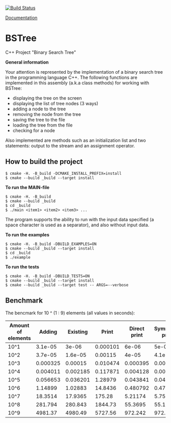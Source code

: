 [![Build Status](https://travis-ci.org/WhiteRabbitRo/BSTree.svg?branch=master)](https://travis-ci.org/WhiteRabbitRo/BSTree)

[Documentation](https://whiterabbitro.github.io/BSTree/index.html)

# BSTree
C++ Project "Binary Search Tree"

**General information**

Your attention is represented by the implementation of a binary search tree in the programming language C++. The following functions are implemented in this assembly (a.k.a class methods) for working with BSTree: 

- displaying the tree on the screen
- displaying the list of tree nodes (3 ways)
- adding a node to the tree
- removing the node from the tree 
- saving the tree to the file
- loading the tree from the file
- checking for a node

Also implemented are methods such as an initialization list and two statements: output to the stream and an assignment operator.

## How to build the project

```ShellSession
$ cmake -H. -B_build -DCMAKE_INSTALL_PREFIX=install
$ cmake --build _build --target install
```

**To run the MAIN-file**

```ShellSession
$ cmake -H. -B_build
$ cmake --build _build
$ cd _build
$ ./main <item1> <item2> <item3> ...
```

The program supports the ability to run with the input data specified (a space character is used as a separator), and also without input data.

**To run the examples**

```ShellSession
$ cmake -H. -B_build -DBUILD_EXAMPLES=ON
$ cmake --build _build --target install
$ cd _build
$ ./example
```

**To run the tests**

```ShellSession
$ cmake -H. -B_build -DBUILD_TESTS=ON
$ cmake --build _build --target install
$ cmake --build _build --target test -- ARGS=--verbose
```

## Benchmark

The bencmark for 10 ^ (1 : 9) elements (all values in seconds):


|Amount of elements|Adding|Existing|Print|Direct print|Symmetric print|Reverse print|Saving|Loading|Removing|
|---|---|---|---|---|---|---|---|---|---|
|10^1|3.1e-05|3e-06|0.000101|6e-06|5e-06|6e-06|0.000295|0.000178|4e-06|
|10^2|3.7e-05|1.6e-05|0.00115|4e-05|4.1e-05|4e-05|3.9e-05|9.2e-05|1e-05|
|10^3|0.000325|0.00015|0.010474|0.000395|0.000422|0.000391|4.7e-05|0.000188|8.9e-05|
|10^4|0.004011|0.002185|0.117871|0.004128|0.003968|0.003914|3.7e-05|0.001117|0.00073|
|10^5|0.056653|0.036201|1.28979|0.043841|0.047062|0.045696|3.1e-05|0.018395|0.007436|
|10^6|1.14899|1.02883|14.8436|0.480792|0.479679|0.47861|7e-05|0.291747|0.071457|
|10^7|18.3514|17.9365|175.28|5.21174|5.75037|5.26387|5e-05|4.24086|0.740487|
|10^8|281.794|280.843|1844.73|55.3695|55.1324|55.0423|4.3e-05|55.8803|7.17556|
|10^9|4981.37|4980.49|5727.56|972.242|972.115|972.007|5.7e-05|973.196|74.3658|

